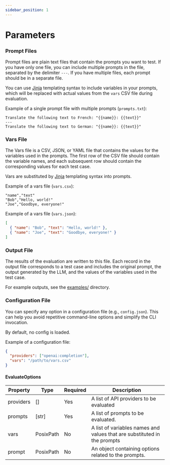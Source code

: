 ```yaml
---
sidebar_position: 1
---
```


# Parameters

### Prompt Files

Prompt files are plain text files that contain the prompts you want to test. If you have only one file, you can include multiple prompts in the file, separated by the delimiter `---`. If you have multiple files, each prompt should be in a separate file.

You can use [Jinja](https://jinja.palletsprojects.com/en/3.1.x/) templating syntax to include variables in your prompts, which will be replaced with actual values from the `vars` CSV file during evaluation.

Example of a single prompt file with multiple prompts (`prompts.txt`):

```
Translate the following text to French: "{{name}}: {{text}}"
---
Translate the following text to German: "{{name}}: {{text}}"
```

### Vars File

The Vars file is a CSV, JSON, or YAML file that contains the values for the variables used in the prompts. The first row of the CSV file should contain the variable names, and each subsequent row should contain the corresponding values for each test case.

Vars are substituted by [Jinja](https://jinja.palletsprojects.com/en/3.1.x/) templating syntax into prompts.

Example of a vars file (`vars.csv`):

```
"name","text"
"Bob","Hello, world!"
"Joe","Goodbye, everyone!"
```

Example of a vars file (`vars.json`):

```json
[
  { "name": "Bob", "text": "Hello, world!" },
  { "name": "Joe", "text": "Goodbye, everyone!" }
]
```

### Output File

The results of the evaluation are written to this file. Each record in the output file corresponds to a test case and includes the original prompt, the output generated by the LLM, and the values of the variables used in the test case.

For example outputs, see the [examples/](https://github.com/apolloapi/apolloapi#examples) directory.

### Configuration File

You can specify any option in a configuration file (e.g., `config.json`). This can help you avoid repetitive command-line options and simplify the CLI invocation.

By default, no config is loaded.

Example of a configuration file:

```json
{
  "providers": ["openai:completion"],
  "vars": "/path/to/vars.csv"
}
```

#### EvaluateOptions

| Property  | Type      | Required | Description                                                              |
| --------- | --------- | -------- | ------------------------------------------------------------------------ |
| providers | []        | Yes      | A list of API providers to be evaluated                                  |
| prompts   | [str]     | Yes      | A list of prompts to be evaluated.                                       |
| vars      | PosixPath | No       | A list of variables names and values that are substituted in the prompts |
| prompt    | PosixPath | No       | An object containing options related to the prompts.                     |
